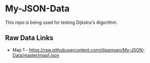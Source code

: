 # My-JSON-Data
This repo is being used for testing Dijkstra's Algorithm.
## Raw Data Links
- Map 1 - https://raw.githubusercontent.com/dipamsen/My-JSON-Data/master/map1.json
